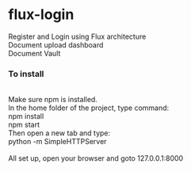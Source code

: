 # flux-login

Register and Login using Flux architecture<br>
Document upload dashboard<br>
Document Vault<br>

### To install <br>
<br>
Make sure npm is installed. <br>
In the home folder of the project, type command:<br>
npm install<br>
npm start<br>
Then open a new tab and type:<br>
python -m SimpleHTTPServer<br>
<br>
All set up, open your browser and goto 127.0.0.1:8000
